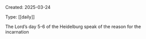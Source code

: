 Created: 2025-03-24

Type: [[daily]]

The Lord’s day 5-6 of the Heidelburg speak of the reason for the incarnation